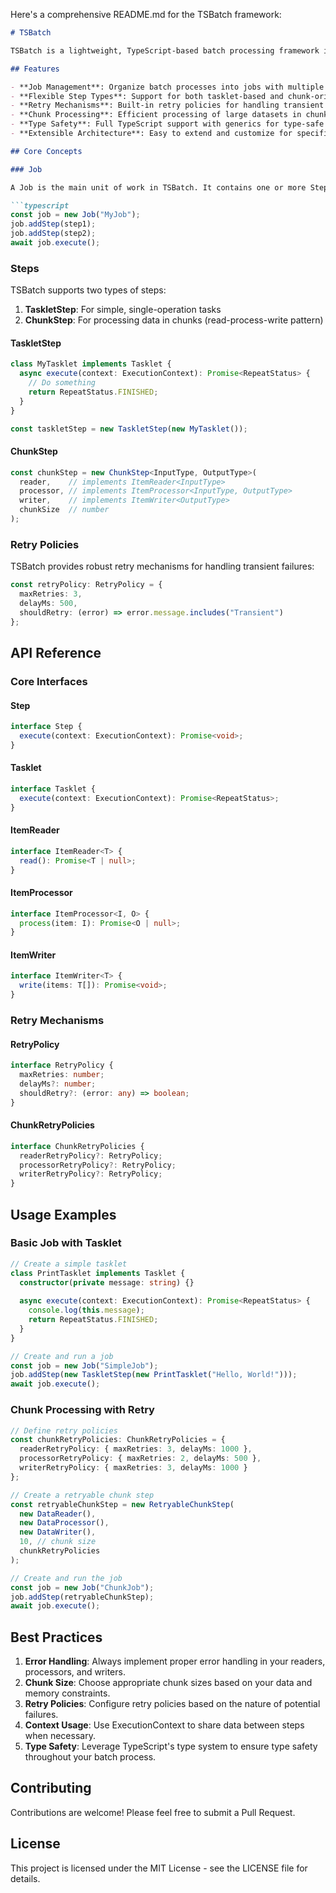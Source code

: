Here's a comprehensive README.md for the TSBatch framework:

```markdown:README.md
# TSBatch

TSBatch is a lightweight, TypeScript-based batch processing framework inspired by Spring Batch. It provides a robust foundation for building batch applications with features like chunk processing, retry mechanisms, and modular job execution.

## Features

- **Job Management**: Organize batch processes into jobs with multiple steps
- **Flexible Step Types**: Support for both tasklet-based and chunk-oriented processing
- **Retry Mechanisms**: Built-in retry policies for handling transient failures
- **Chunk Processing**: Efficient processing of large datasets in chunks
- **Type Safety**: Full TypeScript support with generics for type-safe batch processing
- **Extensible Architecture**: Easy to extend and customize for specific needs

## Core Concepts

### Job

A Job is the main unit of work in TSBatch. It contains one or more Steps that are executed sequentially.

```typescript
const job = new Job("MyJob");
job.addStep(step1);
job.addStep(step2);
await job.execute();
```

### Steps

TSBatch supports two types of steps:

1. **TaskletStep**: For simple, single-operation tasks
2. **ChunkStep**: For processing data in chunks (read-process-write pattern)

#### TaskletStep

```typescript
class MyTasklet implements Tasklet {
  async execute(context: ExecutionContext): Promise<RepeatStatus> {
    // Do something
    return RepeatStatus.FINISHED;
  }
}

const taskletStep = new TaskletStep(new MyTasklet());
```

#### ChunkStep

```typescript
const chunkStep = new ChunkStep<InputType, OutputType>(
  reader,    // implements ItemReader<InputType>
  processor, // implements ItemProcessor<InputType, OutputType>
  writer,    // implements ItemWriter<OutputType>
  chunkSize  // number
);
```

### Retry Policies

TSBatch provides robust retry mechanisms for handling transient failures:

```typescript
const retryPolicy: RetryPolicy = {
  maxRetries: 3,
  delayMs: 500,
  shouldRetry: (error) => error.message.includes("Transient")
};
```

## API Reference

### Core Interfaces

#### Step
```typescript
interface Step {
  execute(context: ExecutionContext): Promise<void>;
}
```

#### Tasklet
```typescript
interface Tasklet {
  execute(context: ExecutionContext): Promise<RepeatStatus>;
}
```

#### ItemReader
```typescript
interface ItemReader<T> {
  read(): Promise<T | null>;
}
```

#### ItemProcessor
```typescript
interface ItemProcessor<I, O> {
  process(item: I): Promise<O | null>;
}
```

#### ItemWriter
```typescript
interface ItemWriter<T> {
  write(items: T[]): Promise<void>;
}
```

### Retry Mechanisms

#### RetryPolicy
```typescript
interface RetryPolicy {
  maxRetries: number;
  delayMs?: number;
  shouldRetry?: (error: any) => boolean;
}
```

#### ChunkRetryPolicies
```typescript
interface ChunkRetryPolicies {
  readerRetryPolicy?: RetryPolicy;
  processorRetryPolicy?: RetryPolicy;
  writerRetryPolicy?: RetryPolicy;
}
```

## Usage Examples

### Basic Job with Tasklet

```typescript
// Create a simple tasklet
class PrintTasklet implements Tasklet {
  constructor(private message: string) {}
  
  async execute(context: ExecutionContext): Promise<RepeatStatus> {
    console.log(this.message);
    return RepeatStatus.FINISHED;
  }
}

// Create and run a job
const job = new Job("SimpleJob");
job.addStep(new TaskletStep(new PrintTasklet("Hello, World!")));
await job.execute();
```

### Chunk Processing with Retry

```typescript
// Define retry policies
const chunkRetryPolicies: ChunkRetryPolicies = {
  readerRetryPolicy: { maxRetries: 3, delayMs: 1000 },
  processorRetryPolicy: { maxRetries: 2, delayMs: 500 },
  writerRetryPolicy: { maxRetries: 3, delayMs: 1000 }
};

// Create a retryable chunk step
const retryableChunkStep = new RetryableChunkStep(
  new DataReader(),
  new DataProcessor(),
  new DataWriter(),
  10, // chunk size
  chunkRetryPolicies
);

// Create and run the job
const job = new Job("ChunkJob");
job.addStep(retryableChunkStep);
await job.execute();
```

## Best Practices

1. **Error Handling**: Always implement proper error handling in your readers, processors, and writers.
2. **Chunk Size**: Choose appropriate chunk sizes based on your data and memory constraints.
3. **Retry Policies**: Configure retry policies based on the nature of potential failures.
4. **Context Usage**: Use ExecutionContext to share data between steps when necessary.
5. **Type Safety**: Leverage TypeScript's type system to ensure type safety throughout your batch process.

## Contributing

Contributions are welcome! Please feel free to submit a Pull Request.

## License

This project is licensed under the MIT License - see the LICENSE file for details.
```
